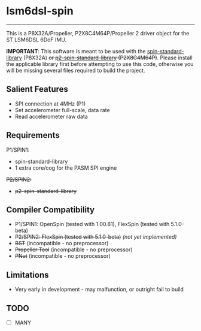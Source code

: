 # lsm6dsl-spin 
--------------

This is a P8X32A/Propeller, P2X8C4M64P/Propeller 2 driver object for the ST LSM6DSL 6DoF IMU.

**IMPORTANT**: This software is meant to be used with the [spin-standard-library](https://github.com/avsa242/spin-standard-library) (P8X32A) ~~or [p2-spin-standard-library](https://github.com/avsa242/p2-spin-standard-library) (P2X8C4M64P)~~. Please install the applicable library first before attempting to use this code, otherwise you will be missing several files required to build the project.

## Salient Features

* SPI connection at 4MHz (P1)
* Set accelerometer full-scale, data rate
* Read accelerometer raw data

## Requirements

P1/SPIN1:
* spin-standard-library
* 1 extra core/cog for the PASM SPI engine

~~P2/SPIN2:~~
* ~~p2-spin-standard-library~~

## Compiler Compatibility

* P1/SPIN1: OpenSpin (tested with 1.00.81), FlexSpin (tested with 5.1.0-beta)
* ~~P2/SPIN2: FlexSpin (tested with 5.1.0-beta)~~ _(not yet implemented)_
* ~~BST~~ (incompatible - no preprocessor)
* ~~Propeller Tool~~ (incompatible - no preprocessor)
* ~~PNut~~ (incompatible - no preprocessor)

## Limitations

* Very early in development - may malfunction, or outright fail to build

## TODO

- [ ] MANY
